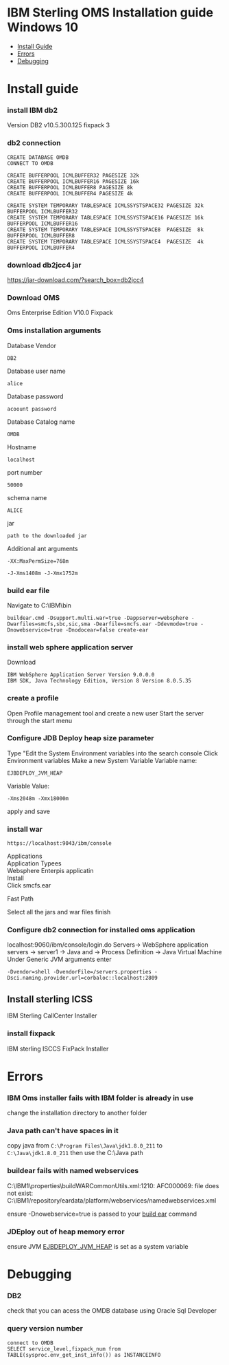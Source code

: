 # IBM Sterling OMS Installation guide Windows 10
- [Install Guide](#Install-guide)
- [Errors](#Errors)
- [Debugging](#Debugging)

# Install guide
### install IBM db2
Version DB2 v10.5.300.125                                                                                                                       fixpack 3
### db2 connection
 
    CREATE DATABASE OMDB
    CONNECT TO OMDB

    CREATE BUFFERPOOL ICMLBUFFER32 PAGESIZE 32k 
    CREATE BUFFERPOOL ICMLBUFFER16 PAGESIZE 16k 
    CREATE BUFFERPOOL ICMLBUFFER8 PAGESIZE 8k
    CREATE BUFFERPOOL ICMLBUFFER4 PAGESIZE 4k

    CREATE SYSTEM TEMPORARY TABLESPACE ICMLSSYSTSPACE32 PAGESIZE 32k BUFFERPOOL ICMLBUFFER32
    CREATE SYSTEM TEMPORARY TABLESPACE ICMLSSYSTSPACE16 PAGESIZE 16k BUFFERPOOL ICMLBUFFER16
    CREATE SYSTEM TEMPORARY TABLESPACE ICMLSSYSTSPACE8  PAGESIZE  8k BUFFERPOOL ICMLBUFFER8
    CREATE SYSTEM TEMPORARY TABLESPACE ICMLSSYSTSPACE4  PAGESIZE  4k BUFFERPOOL ICMLBUFFER4
    
### download db2jcc4 jar
https://jar-download.com/?search_box=db2jcc4

### Download OMS


Oms Enterprise Edition V10.0
Fixpack 

### Oms installation arguments

Database Vendor

    DB2
Database user name

    alice

Database password
 
    acoount password


Database Catalog name

    OMDB


Hostname

    localhost

port number

    50000

schema name

    ALICE

jar
 
    path to the downloaded jar

Additional ant arguments
 
    -XX:MaxPermSize=768m
    
    -J-Xms1408m -J-Xmx1752m
    
### build ear file
Navigate to C:\IBM\bin
 
    buildear.cmd -Dsupport.multi.war=true -Dappserver=websphere -Dwarfiles=smcfs,sbc,sic,sma -Dearfile=smcfs.ear -Ddevmode=true -Dnowebservice=true -Dnodocear=false create-ear

### install web sphere application server
Download
 
    IBM WebSphere Application Server Version 9.0.0.0
    IBM SDK, Java Technology Edition, Version 8 Version 8.0.5.35
 
### create a profile
Open Profile management tool and create a new user
Start the server through the start menu

### Configure JDB Deploy heap size parameter
Type "Edit the System Environment variables into the search console
Click Environment variables
Make a new System Variable
Variable name:
 
    EJBDEPLOY_JVM_HEAP    
    
Variable Value:
 
    -Xms2048m -Xmx18000m
apply and save
### install war

 
    https://localhost:9043/ibm/console

Applications  
Application Typees  
Websphere Enterpis applicatin  
Install  
Click smcfs.ear

Fast Path

Select all the jars and war files
finish
### Configure db2 connection  for installed oms application
localhost:9060/ibm/console/login.do
Servers-> WebSphere application servers -> server1 -> Java and  -> Process Definition -> Java Virtual Machine
Under Generic JVM arguments enter
 
    -Dvendor=shell -DvendorFile=/servers.properties -Dsci.naming.provider.url=corbaloc::localhost:2809


## Install sterling ICSS
IBM Sterling CallCenter Installer
### install fixpack
IBM sterling ISCCS FixPack Installer 

# Errors
### IBM Oms installer fails with IBM folder is already in use
change the installation directory to another folder


### Java path can't have spaces in it
copy java
from `C:\Program Files\Java\jdk1.8.0_211` to `C:\Java\jdk1.8.0_211` then use the C:\Java path

### buildear fails with named webservices 
C:\IBM1\properties\buildWARCommonUtils.xml:1210: AFC000069:  file does not exist: C:\IBM1/repository/eardata/platform/webservices/namedwebservices.xml

ensure -Dnowebservice=true is passed to your [build ear](#build-ear-file) command

### JDEploy out of heap memory error
ensure JVM  [EJBDEPLOY_JVM_HEAP](#Configure-JDB-Deploy-heap-size-parameter)  is set as a system variable
# Debugging
### DB2
check that you can acess the OMDB database using Oracle Sql Developer
### query version number
 
    connect to OMDB
    SELECT service_level,fixpack_num from TABLE(sysproc.env_get_inst_info()) as INSTANCEINFO
